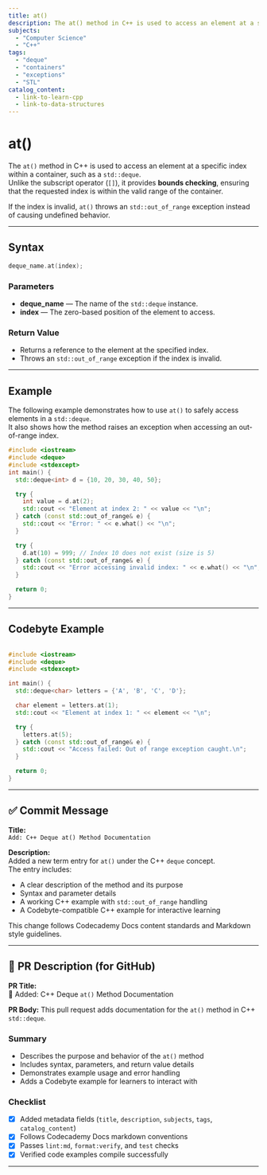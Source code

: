 ```yaml
---
title: at()
description: The at() method in C++ is used to access an element at a specific index within a container, such as std::deque, with bounds checking to ensure index validity.
subjects:
  - "Computer Science"
  - "C++"
tags:
  - "deque"
  - "containers"
  - "exceptions"
  - "STL"
catalog_content:
  - link-to-learn-cpp
  - link-to-data-structures
---
```


# at()

The `at()` method in C++ is used to access an element at a specific index within a container, such as a `std::deque`.  
Unlike the subscript operator (`[]`), it provides **bounds checking**, ensuring that the requested index is within the valid range of the container.

If the index is invalid, `at()` throws an `std::out_of_range` exception instead of causing undefined behavior.

---

## Syntax

```cpp
deque_name.at(index);
```

### Parameters

- **deque_name** — The name of the `std::deque` instance.  
- **index** — The zero-based position of the element to access.

### Return Value

- Returns a reference to the element at the specified index.  
- Throws an `std::out_of_range` exception if the index is invalid.

---

## Example

The following example demonstrates how to use `at()` to safely access elements in a `std::deque`.  
It also shows how the method raises an exception when accessing an out-of-range index.

```cpp
#include <iostream>
#include <deque>
#include <stdexcept> 
int main() {
  std::deque<int> d = {10, 20, 30, 40, 50};

  try {
    int value = d.at(2);
    std::cout << "Element at index 2: " << value << "\n";
  } catch (const std::out_of_range& e) {
    std::cout << "Error: " << e.what() << "\n";
  }

  try {
    d.at(10) = 999; // Index 10 does not exist (size is 5)
  } catch (const std::out_of_range& e) {
    std::cout << "Error accessing invalid index: " << e.what() << "\n";
  }

  return 0;
}
```

---

## Codebyte Example

```cpp

#include <iostream>
#include <deque>
#include <stdexcept>

int main() {
  std::deque<char> letters = {'A', 'B', 'C', 'D'};

  char element = letters.at(1);
  std::cout << "Element at index 1: " << element << "\n";

  try {
    letters.at(5);
  } catch (const std::out_of_range& e) {
    std::cout << "Access failed: Out of range exception caught.\n";
  }

  return 0;
}
```

---

## ✅ Commit Message

**Title:**  
`Add: C++ Deque at() Method Documentation`

**Description:**  
Added a new term entry for `at()` under the C++ `deque` concept.  
The entry includes:
- A clear description of the method and its purpose  
- Syntax and parameter details  
- A working C++ example with `std::out_of_range` handling  
- A Codebyte-compatible C++ example for interactive learning  

This change follows Codecademy Docs content standards and Markdown style guidelines.

---

## 🚀 PR Description (for GitHub)

**PR Title:**  
📘 Added: C++ Deque `at()` Method Documentation

**PR Body:**
This pull request adds documentation for the `at()` method in C++ `std::deque`.

### Summary
- Describes the purpose and behavior of the `at()` method  
- Includes syntax, parameters, and return value details  
- Demonstrates example usage and error handling  
- Adds a Codebyte example for learners to interact with  

### Checklist
- [x] Added metadata fields (`title`, `description`, `subjects`, `tags`, `catalog_content`)  
- [x] Follows Codecademy Docs markdown conventions  
- [x] Passes `lint:md`, `format:verify`, and `test` checks  
- [x] Verified code examples compile successfully  

---